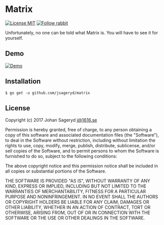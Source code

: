 # Matrix

[![License MIT](https://img.shields.io/badge/license-MIT-lightgrey.svg?style=flat)](https://github.com/jsageryd/matrix#license)
[![Follow rabbit](https://img.shields.io/badge/follow-rabbit-lightgrey.svg?style=flat)](#)

Unfortunately, no one can be told what Matrix is. You will have to see it for
yourself.

## Demo
[![Demo](https://asciinema.org/a/RxmiFcWADWw2H63sXVMZ1UmVO.png)](https://asciinema.org/a/RxmiFcWADWw2H63sXVMZ1UmVO?autoplay=1)

## Installation
```
$ go get -u github.com/jsageryd/matrix
```

## License
Copyright (c) 2017 Johan Sageryd <j@1616.se>

Permission is hereby granted, free of charge, to any person obtaining a copy of
this software and associated documentation files (the "Software"), to deal in
the Software without restriction, including without limitation the rights to
use, copy, modify, merge, publish, distribute, sublicense, and/or sell copies of
the Software, and to permit persons to whom the Software is furnished to do so,
subject to the following conditions:

The above copyright notice and this permission notice shall be included in all
copies or substantial portions of the Software.

THE SOFTWARE IS PROVIDED "AS IS", WITHOUT WARRANTY OF ANY KIND, EXPRESS OR
IMPLIED, INCLUDING BUT NOT LIMITED TO THE WARRANTIES OF MERCHANTABILITY, FITNESS
FOR A PARTICULAR PURPOSE AND NONINFRINGEMENT. IN NO EVENT SHALL THE AUTHORS OR
COPYRIGHT HOLDERS BE LIABLE FOR ANY CLAIM, DAMAGES OR OTHER LIABILITY, WHETHER
IN AN ACTION OF CONTRACT, TORT OR OTHERWISE, ARISING FROM, OUT OF OR IN
CONNECTION WITH THE SOFTWARE OR THE USE OR OTHER DEALINGS IN THE SOFTWARE.

